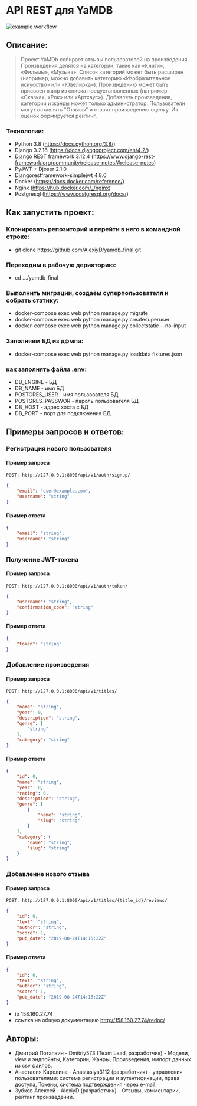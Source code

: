# API REST для YaMDB
![example workflow](https://github.com/AlexiyD/yamdb_final/actions/workflows/yamdb_workflow.yml/badge.svg)
## Описание:
>Проект YaMDb собирает отзывы пользователей на произведения.
>Произведения делятся на категории, такие как «Книги», «Фильмы», «Музыка».
>Список категорий может быть расширен (например, можно добавить категорию «Изобразительное искусство» или «Ювелирка»).
>Произведению может быть присвоен жанр из списка предустановленных (например, «Сказка», «Рок» или «Артхаус»). 
>Добавлять произведения, категории и жанры может только администратор.
>Пользователи могут оставлять "Отзывы" и ставят произведению оценку. Из оценок формируется рейтинг.

### Технологии:
* Python 3.8 (https://docs.python.org/3.8/)
* Django 3.2.16 (https://docs.djangoproject.com/en/4.2/)
* Django REST framework 3.12.4 (https://www.django-rest-framework.org/community/release-notes/#release-notes)
* PyJWT + Djoser 2.1.0
* Djangorestframework-simplejwt 4.8.0 
* Docker (https://docs.docker.com/reference/)
* Nginx (https://hub.docker.com/_/nginx)
* Postgresql (https://www.postgresql.org/docs/)


## Как запустить проект:

### Клонировать репозиторий и перейти в него в командной строке:
* git clone 
https://github.com/AlexiyD/yamdb_final.git

### Переходим в рабочую дерикторию:
* cd .../yamdb_final

### Выполнить миграции, создаём суперпользователя и собрать статику:
* docker-compose exec web python manage.py migrate
* docker-compose exec web python manage.py createsuperuser
* docker-compose exec web python manage.py collectstatic --no-input 

### Заполняем БД из дфмпа:
* docker-compose exec web python manage.py loaddata fixtures.json

### как заполнять файла .env:
* DB_ENGINE - БД 
* DB_NAME - имя БД
* POSTGRES_USER - имя пользователя БД
* POSTGRES_PASSWOR - пароль пользователя БД
* DB_HOST - адрес хоста с БД 
* DB_PORT - порт для подключения БД


## Примеры запросов и ответов:
### Регистрация нового пользователя

#### Пример запроса
```URL
POST: http://127.0.0.1:8000/api/v1/auth/signup/
```
```JSON
{
    "email": "user@example.com",
    "username": "string"
}
```
#### Пример ответа
```JSON
{
    "email": "string",
    "username": "string"
}
```
### Получение JWT-токена
#### Пример запроса
```URL
POST: http://127.0.0.1:8000/api/v1/auth/token/
```
```JSON
{
    "username": "string",
    "confirmation_code": "string"
}
```
#### Пример ответа
```JSON
{
    "token": "string"
}
```

### Добавление произведения
#### Пример запроса
```URL
POST: http://127.0.0.1:8000/api/v1/titles/
```
```JSON
{
    "name": "string",
    "year": 0,
    "description": "string",
    "genre": [
        "string"
    ],
    "category": "string"
}
```
#### Пример ответа
```JSON
{
    "id": 0,
    "name": "string",
    "year": 0,
    "rating": 0,
    "description": "string",
    "genre": [
        {
            "name": "string",
            "slug": "string"
        }
    ],
    "category": {
        "name": "string",
        "slug": "string"
    }
}
```

### Добавление нового отзыва
#### Пример запроса
```URL
POST: http://127.0.0.1:8000/api/v1/titles/{title_id}/reviews/
```
```JSON
{
    "id": 0,
    "text": "string",
    "author": "string",
    "score": 1,
    "pub_date": "2019-08-24T14:15:22Z"
}
```
#### Пример ответа
```JSON
{
    "id": 0,
    "text": "string",
    "author": "string",
    "score": 1,
    "pub_date": "2019-08-24T14:15:22Z"
}
```
* ip 158.160.27.74
* ссылка на общую документацию http://158.160.27.74/redoc/
## Авторы:
* Дмитрий Потапкин - Dmitriy573 (Team Lead, разработчик) - Модели, view и эндпойнты, Категории, Жанры, Произведения,  импорт данных из csv файлов.
* Анастасия Карелина - Anastasiya3112 (разработчик) - управления пользователями: система регистрации и аутентификации, права доступа, Токены, система подтверждения через e-mail.
* Зубков Алексей - AlexiyD (разработчик) - Отзывы, комментарии, рейтинг произведений.